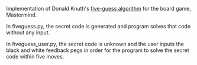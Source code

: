 Implementation of Donald Knuth's [five-guess algorithm](https://en.wikipedia.org/wiki/Mastermind_(board_game)#Five-guess_algorithm) for the board game, Mastermind.

In fiveguess.py, the secret code is generated and program solves that code without any input.

In fiveguess_user.py, the secret code is unknown and the user inputs the black and white feedback pegs in order for the program to solve the secret code within five moves.
